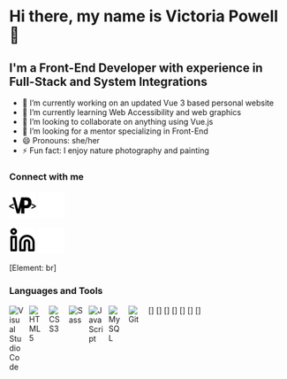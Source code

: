 # Hi there, my name is Victoria Powell 👋

## I'm a Front-End Developer with experience in Full-Stack and System Integrations

- 🔭 I’m currently working on an updated Vue 3 based personal website
- 🌱 I’m currently learning Web Accessibility and web graphics
- 👯 I’m looking to collaborate on anything using Vue.js
- 🤔 I’m looking for a mentor specializing in Front-End
- 😄 Pronouns: she/her
- ⚡ Fun fact: I enjoy nature photography and painting

### Connect with me

[![website](./img/vip-developer-light.svg)](http://vip-developer.com#gh-light-mode-only)
[![website](./img/vip-developer-dark.svg)](http://vip-developer.com#gh-dark-mode-only)

[![linkedin](./img/linkedin-light.svg)](https://linkedin.com/in/victoriaipowell#gh-light-mode-only)
[![linkedin](./img/linkedin-dark.svg)](https://linkedin.com/in/victoriaipowell#gh-dark-mode-only)

[Element: br]

### Languages and Tools

[<img align="left" alt="Visual Studio Code" width="26px" src="https://cdn.jsdelivr.net/gh/devicons/devicon/icons/vscode/vscode-original.svg" style="padding-right:10px;" />]
[<img align="left" alt="HTML5" width="26px" src="https://cdn.jsdelivr.net/gh/devicons/devicon/icons/html5/html5-original.svg" style="padding-right:10px;" />]
[<img align="left" alt="CSS3" width="26px" src="https://cdn.jsdelivr.net/gh/devicons/devicon/icons/css3/css3-original.svg" style="padding-right:10px;" />]
[<img align="left" alt="Sass" width="26px" src="https://cdn.jsdelivr.net/gh/devicons/devicon/icons/sass/sass-original.svg" style="padding-right:10px;" />]
[<img align="left" alt="JavaScript" width="26px" src="https://cdn.jsdelivr.net/gh/devicons/devicon/icons/javascript/javascript-original.svg" style="padding-right:10px;" />]
[<img align="left" alt="MySQL" width="26px" src="https://cdn.jsdelivr.net/gh/devicons/devicon/icons/mysql/mysql-original.svg" style="padding-right:10px;" />]
[<img align="left" alt="Git" width="26px" src="https://cdn.jsdelivr.net/gh/devicons/devicon/icons/git/git-original.svg" style="padding-right:10px;" />]

[website]: http://vip-developer.com
[linkedin]: https://linkedin.com/in/victoriaipowell

